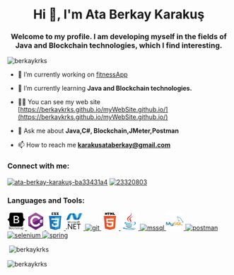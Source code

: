 <h1 align="center">Hi 👋, I'm Ata Berkay Karakuş</h1>
<h3 align="center">Welcome to my profile. I am developing myself in the fields of Java and Blockchain technologies, which I find interesting.</h3>
<p align="left"> <img src="https://komarev.com/ghpvc/?username=berkaykrks&label=Profile%20views&color=0e75b6&style=plastic" alt="berkaykrks" /> </p>
<p align="left"> <a href="https://github.com/berkaykrks"="https://github-profile-trophy.vercel.app/?username=berkaykrks" alt="berkaykrks" /></a> </p>

- 🔭 I’m currently working on [fitnessApp](https://github.com/berkaykrks/fitnessApp)

- 🌱 I’m currently learning **Java and Blockchain technologies.**

- 👨‍💻 You can see my web site [https://berkaykrks.github.io/myWebSite.github.io/](https://berkaykrks.github.io/myWebSite.github.io/)

- 💬 Ask me about **Java,C#, Blockchain,JMeter,Postman**

- 📫 How to reach me **karakusataberkay@gmail.com**

<h3 align="left">Connect with me:</h3>
<p align="left">
<a href="https://linkedin.com/in/ata-berkay-karakuş-ba33431a4" target="blank"><img align="center" src="https://raw.githubusercontent.com/rahuldkjain/github-profile-readme-generator/master/src/images/icons/Social/linked-in-alt.svg" alt="ata-berkay-karakuş-ba33431a4" height="30" width="40" /></a>
<a href="https://stackoverflow.com/users/23320803" target="blank"><img align="center" src="https://raw.githubusercontent.com/rahuldkjain/github-profile-readme-generator/master/src/images/icons/Social/stack-overflow.svg" alt="23320803" height="30" width="40" /></a>
</p>

<h3 align="left">Languages and Tools:</h3>
<p align="left"> <a href="https://getbootstrap.com" target="_blank" rel="noreferrer"> <img src="https://raw.githubusercontent.com/devicons/devicon/master/icons/bootstrap/bootstrap-plain-wordmark.svg" alt="bootstrap" width="40" height="40"/> </a> <a href="https://www.w3schools.com/cs/" target="_blank" rel="noreferrer"> <img src="https://raw.githubusercontent.com/devicons/devicon/master/icons/csharp/csharp-original.svg" alt="csharp" width="40" height="40"/> </a> <a href="https://www.w3schools.com/css/" target="_blank" rel="noreferrer"> <img src="https://raw.githubusercontent.com/devicons/devicon/master/icons/css3/css3-original-wordmark.svg" alt="css3" width="40" height="40"/> </a> <a href="https://dotnet.microsoft.com/" target="_blank" rel="noreferrer"> <img src="https://raw.githubusercontent.com/devicons/devicon/master/icons/dot-net/dot-net-original-wordmark.svg" alt="dotnet" width="40" height="40"/> </a> <a href="https://git-scm.com/" target="_blank" rel="noreferrer"> <img src="https://www.vectorlogo.zone/logos/git-scm/git-scm-icon.svg" alt="git" width="40" height="40"/> </a> <a href="https://www.w3.org/html/" target="_blank" rel="noreferrer"> <img src="https://raw.githubusercontent.com/devicons/devicon/master/icons/html5/html5-original-wordmark.svg" alt="html5" width="40" height="40"/> </a> <a href="https://www.java.com" target="_blank" rel="noreferrer"> <img src="https://raw.githubusercontent.com/devicons/devicon/master/icons/java/java-original.svg" alt="java" width="40" height="40"/> </a> <a href="https://www.microsoft.com/en-us/sql-server" target="_blank" rel="noreferrer"> <img src="https://www.svgrepo.com/show/303229/microsoft-sql-server-logo.svg" alt="mssql" width="40" height="40"/> </a> <a href="https://www.mysql.com/" target="_blank" rel="noreferrer"> <img src="https://raw.githubusercontent.com/devicons/devicon/master/icons/mysql/mysql-original-wordmark.svg" alt="mysql" width="40" height="40"/> </a> <a href="https://postman.com" target="_blank" rel="noreferrer"> <img src="https://www.vectorlogo.zone/logos/getpostman/getpostman-icon.svg" alt="postman" width="40" height="40"/> </a> <a href="https://www.selenium.dev" target="_blank" rel="noreferrer"> <img src="https://raw.githubusercontent.com/detain/svg-logos/780f25886640cef088af994181646db2f6b1a3f8/svg/selenium-logo.svg" alt="selenium" width="40" height="40"/> </a> <a href="https://spring.io/" target="_blank" rel="noreferrer"> <img src="https://www.vectorlogo.zone/logos/springio/springio-icon.svg" alt="spring" width="40" height="40"/> </a> </p>


<p>&nbsp;<img align="center" src="https://github-readme-stats.vercel.app/api?username=berkaykrks&show_icons=true&theme=dracula&title_color=000000&locale=en" alt="berkaykrks" /></p>

<p><img align="center" src="https://github-readme-streak-stats.herokuapp.com/?user=berkaykrks&theme=dark" alt="berkaykrks" /></p>
